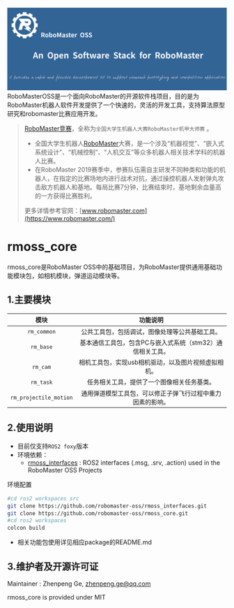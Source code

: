 ![](rmoss_bg.png)
RoboMasterOSS是一个面向RoboMaster的开源软件栈项目，目的是为RoboMaster机器人软件开发提供了一个快速的，灵活的开发工具，支持算法原型研究和robomaster比赛应用开发。

> [RoboMaster竞赛](https://www.robomaster.com/)，全称为`全国大学生机器人大赛RoboMaster机甲大师赛` 。
>
> - 全国大学生机器人[RoboMaster](https://www.robomaster.com/)大赛，是一个涉及“机器视觉”、“嵌入式系统设计”、“机械控制”、“人机交互”等众多机器人相关技术学科的机器人比赛。
> - 在RoboMaster 2019赛季中，参赛队伍需自主研发不同种类和功能的机器人，在指定的比赛场地内进行战术对抗，通过操控机器人发射弹丸攻击敌方机器人和基地。每局比赛7分钟，比赛结束时，基地剩余血量高的一方获得比赛胜利。
>
> 更多详情参考官网：[www.robomaster.com](https://www.robomaster.com/)

# rmoss_core

rmoss_core是RoboMaster OSS中的基础项目，为RoboMaster提供通用基础功能模块包，如相机模块，弹道运动模块等。

## 1.主要模块

|          模块          |                          功能说明                           |
| :--------------------: | :---------------------------------------------------------: |
|      `rm_common`       |       公共工具包，包括调试，图像处理等公共基础工具。        |
|       `rm_base`        |  基本通信工具包，包含PC与嵌入式系统（stm32）通信相关工具。  |
|        `rm_cam`        |     相机工具包，实现usb相机驱动，以及图片视频虚拟相机。     |
|       `rm_task`        |         任务相关工具，提供了一个图像相关任务基类。          |
| `rm_projectile_motion` | 通用弹道模型工具包，可以修正子弹飞行过程中重力因素的影响。  |

## 2.使用说明

* 目前仅支持`ROS2 foxy`版本
* 环境依赖：
  *  [rmoss_interfaces](https://github.com/robomaster-oss/rmoss_interfaces) : ROS2 interfaces (.msg, .srv, .action) used in the RoboMaster OSS Projects

环境配置

```bash
#cd ros2 workspaces src
git clone https://github.com/robomaster-oss/rmoss_interfaces.git
git clone https://github.com/robomaster-oss/rmoss_core.git
#cd ros2 workspaces
colcon build
```

* 相关功能包使用详见相应package的README.md

## 3.维护者及开源许可证

Maintainer : Zhenpeng Ge,  zhenpeng.ge@qq.com

rmoss_core is provided under MIT